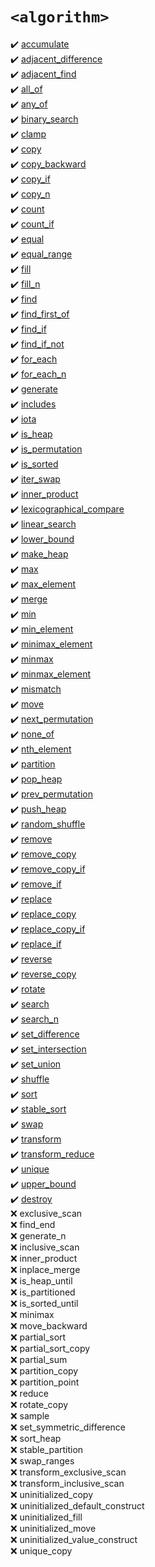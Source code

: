 # `<algorithm>`
:heavy_check_mark: [accumulate](accumulate.md)  
:heavy_check_mark: [adjacent_difference](adjacent_difference.md)  
:heavy_check_mark: [adjacent_find](adjacent_find.md)  
:heavy_check_mark: [all_of](all_of.md)  
:heavy_check_mark: [any_of](any_of.md)  
:heavy_check_mark: [binary_search](binary_search.md)  
:heavy_check_mark: [clamp](clamp.md)  
:heavy_check_mark: [copy](copy.md)  
:heavy_check_mark: [copy_backward](copy_backward.md)  
:heavy_check_mark: [copy_if](copy_if.md)  
:heavy_check_mark: [copy_n](copy_n.md)  
:heavy_check_mark: [count](count.md)  
:heavy_check_mark: [count_if](count_if.md)  
:heavy_check_mark: [equal](equal.md)  
:heavy_check_mark: [equal_range](equal_range.md)  
:heavy_check_mark: [fill](fill.md)  
:heavy_check_mark: [fill_n](fill_n.md)  
:heavy_check_mark: [find](find.md)  
:heavy_check_mark: [find_first_of](find_first_of.md)  
:heavy_check_mark: [find_if](find_if.md)  
:heavy_check_mark: [find_if_not](find_if_not.md)  
:heavy_check_mark: [for_each](for_each.md)  
:heavy_check_mark: [for_each_n](for_each_n.md)  
:heavy_check_mark: [generate](generate.md)  
:heavy_check_mark: [includes](includes.md)  
:heavy_check_mark: [iota](iota.md)  
:heavy_check_mark: [is_heap](is_heap.md)  
:heavy_check_mark: [is_permutation](is_permutation.md)  
:heavy_check_mark: [is_sorted](is_sorted.md)  
:heavy_check_mark: [iter_swap](iter_swap.md)  
:heavy_check_mark: [inner_product](inner_product.md)  
:heavy_check_mark: [lexicographical_compare](lexicographical_compare.md)  
:heavy_check_mark: [linear_search](linear_search.md)  
:heavy_check_mark: [lower_bound](lower_bound.md)  
:heavy_check_mark: [make_heap](make_heap.md)  
:heavy_check_mark: [max](max.md)  
:heavy_check_mark: [max_element](max_element.md)  
:heavy_check_mark: [merge](merge.md)  
:heavy_check_mark: [min](min.md)  
:heavy_check_mark: [min_element](min_element.md)  
:heavy_check_mark: [minimax_element](minimax_element.md)  
:heavy_check_mark: [minmax](minmax.md)  
:heavy_check_mark: [minmax_element](minmax_element.md)  
:heavy_check_mark: [mismatch](mismatch.md)  
:heavy_check_mark: [move](move.md)  
:heavy_check_mark: [next_permutation](next_permutation.md)  
:heavy_check_mark: [none_of](none_of.md)  
:heavy_check_mark: [nth_element](nth_element.md)  
:heavy_check_mark: [partition](partition.md)  
:heavy_check_mark: [pop_heap](pop_heap.md)  
:heavy_check_mark: [prev_permutation](prev_permutation.md)  
:heavy_check_mark: [push_heap](push_heap.md)  
:heavy_check_mark: [random_shuffle](random_shuffle.md)  
:heavy_check_mark: [remove](remove.md)  
:heavy_check_mark: [remove_copy](remove_copy.md)  
:heavy_check_mark: [remove_copy_if](remove_copy_if.md)  
:heavy_check_mark: [remove_if](remove_if.md)  
:heavy_check_mark: [replace](replace.md)  
:heavy_check_mark: [replace_copy](replace_copy.md)  
:heavy_check_mark: [replace_copy_if](replace_copy_if.md)  
:heavy_check_mark: [replace_if](replace_if.md)  
:heavy_check_mark: [reverse](reverse.md)  
:heavy_check_mark: [reverse_copy](reverse_copy.md)  
:heavy_check_mark: [rotate](rotate.md)  
:heavy_check_mark: [search](search.md)  
:heavy_check_mark: [search_n](search_n.md)  
:heavy_check_mark: [set_difference](set_difference.md)  
:heavy_check_mark: [set_intersection](set_intersection.md)  
:heavy_check_mark: [set_union](set_union.md)  
:heavy_check_mark: [shuffle](shuffle.md)  
:heavy_check_mark: [sort](sort.md)  
:heavy_check_mark: [stable_sort](stable_sort.md)  
:heavy_check_mark: [swap](swap.md)  
:heavy_check_mark: [transform](transform.md)  
:heavy_check_mark: [transform_reduce](transform_reduce.md)  
:heavy_check_mark: [unique](unique.md)  
:heavy_check_mark: [upper_bound](upper_bound.md)  
:heavy_check_mark: [destroy](destroy.md)  
:x: exclusive_scan  
:x: find_end  
:x: generate_n  
:x: inclusive_scan  
:x: inner_product  
:x: inplace_merge  
:x: is_heap_until  
:x: is_partitioned  
:x: is_sorted_until  
:x: minimax  
:x: move_backward  
:x: partial_sort  
:x: partial_sort_copy  
:x: partial_sum  
:x: partition_copy  
:x: partition_point  
:x: reduce  
:x: rotate_copy  
:x: sample  
:x: set_symmetric_difference  
:x: sort_heap  
:x: stable_partition  
:x: swap_ranges  
:x: transform_exclusive_scan  
:x: transform_inclusive_scan  
:x: uninitialized_copy  
:x: uninitialized_default_construct  
:x: uninitialized_fill  
:x: uninitialized_move  
:x: uninitialized_value_construct  
:x: unique_copy  
